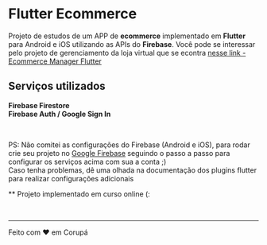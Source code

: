 # Flutter Ecommerce

Projeto de estudos de um APP de **ecommerce** implementado em **Flutter** para Android e iOS utilizando as APIs do **Firebase**.
Você pode se interessar pelo projeto de gerenciamento da loja virtual que se econtra [nesse link - Ecommerce Manager Flutter](https://github.com/mayconfrancisco/flutter-ecommerce-manager-firebase)

## Serviços utilizados
**Firebase Firestore** </br>
**Firebase Auth / Google Sign In**

</br>

PS: Não comitei as configurações do Firebase (Android e iOS), para rodar crie seu projeto no [Google Firebase](http://firebase.google.com/) seguindo o passo a passo para configurar os serviços acima com sua a conta ;) \
Caso tenha problemas, dê uma olhada na documentação dos plugins flutter para realizar configurações adicionais 


** Projeto implementado em curso online (:

</br>

---

Feito com ♥ em Corupá
